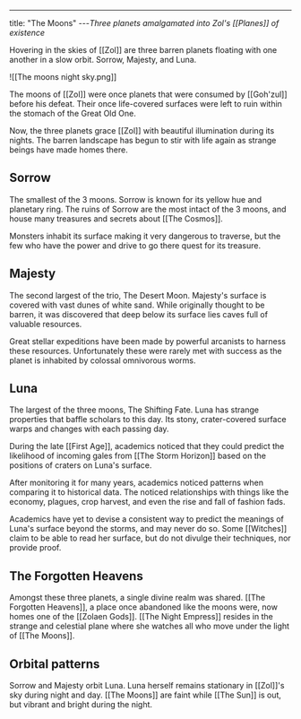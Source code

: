 ---
title: "The Moons"
---*Three planets amalgamated into Zol's [[Planes]] of existence*

Hovering in the skies of [[Zol]] are three barren planets floating with one another in a slow orbit. Sorrow, Majesty, and Luna.

![[The moons night sky.png]]

The moons of [[Zol]] were once planets that were consumed by [[Goh'zul]] before his defeat. Their once life-covered surfaces were left to ruin within the stomach of the Great Old One.

Now, the three planets grace [[Zol]] with beautiful illumination during its nights. The barren landscape has begun to stir with life again as strange beings have made homes there.

## Sorrow
The smallest of the 3 moons. Sorrow is known for its yellow hue and planetary ring. The ruins of Sorrow are the most intact of the 3 moons, and house many treasures and secrets about [[The Cosmos]].

Monsters inhabit its surface making it very dangerous to traverse, but the few who have the power and drive to go there quest for its treasure.

## Majesty
The second largest of the trio, The Desert Moon. Majesty's surface is covered with vast dunes of white sand. While originally thought to be barren, it was discovered that deep below its surface lies caves full of valuable resources.

Great stellar expeditions have been made by powerful arcanists to harness these resources. Unfortunately these were rarely met with success as the planet is inhabited by colossal omnivorous worms.

## Luna
The largest of the three moons, The Shifting Fate. Luna has strange properties that baffle scholars to this day. Its stony, crater-covered surface warps and changes with each passing day.

During the late [[First Age]], academics noticed that they could predict the likelihood of incoming gales from [[The Storm Horizon]] based on the positions of craters on Luna's surface.

After monitoring it for many years, academics noticed patterns when comparing it to historical data. The noticed relationships with things like the economy, plagues, crop harvest, and even the rise and fall of fashion fads.

Academics have yet to devise a consistent way to predict the meanings of Luna's surface beyond the storms, and may never do so. Some [[Witches]] claim to be able to read her surface, but do not divulge their techniques, nor provide proof.

## The Forgotten Heavens
Amongst these three planets, a single divine realm was shared. [[The Forgotten Heavens]], a place once abandoned like the moons were, now homes one of the [[Zolaen Gods]]. [[The Night Empress]] resides in the strange and celestial plane where she watches all who move under the light of [[The Moons]].

## Orbital patterns
Sorrow and Majesty orbit Luna. Luna herself remains stationary in [[Zol]]'s sky during night and day. [[The Moons]] are faint while [[The Sun]] is out, but vibrant and bright during the night.